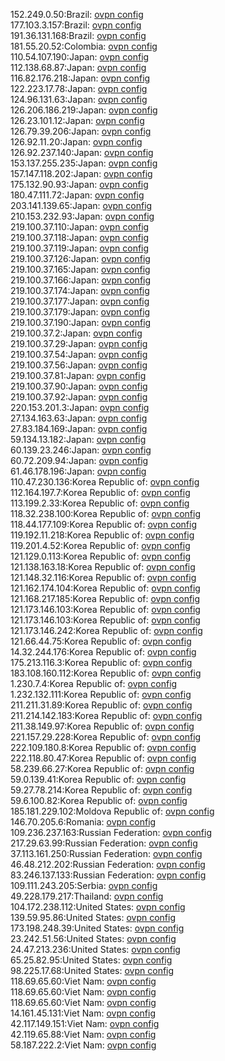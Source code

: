 152.249.0.50:Brazil: [ovpn config](vpn/152_249_0_50.ovpn)  
177.103.3.157:Brazil: [ovpn config](vpn/177_103_3_157.ovpn)  
191.36.131.168:Brazil: [ovpn config](vpn/191_36_131_168.ovpn)  
181.55.20.52:Colombia: [ovpn config](vpn/181_55_20_52.ovpn)  
110.54.107.190:Japan: [ovpn config](vpn/110_54_107_190.ovpn)  
112.138.68.87:Japan: [ovpn config](vpn/112_138_68_87.ovpn)  
116.82.176.218:Japan: [ovpn config](vpn/116_82_176_218.ovpn)  
122.223.17.78:Japan: [ovpn config](vpn/122_223_17_78.ovpn)  
124.96.131.63:Japan: [ovpn config](vpn/124_96_131_63.ovpn)  
126.206.186.219:Japan: [ovpn config](vpn/126_206_186_219.ovpn)  
126.23.101.12:Japan: [ovpn config](vpn/126_23_101_12.ovpn)  
126.79.39.206:Japan: [ovpn config](vpn/126_79_39_206.ovpn)  
126.92.11.20:Japan: [ovpn config](vpn/126_92_11_20.ovpn)  
126.92.237.140:Japan: [ovpn config](vpn/126_92_237_140.ovpn)  
153.137.255.235:Japan: [ovpn config](vpn/153_137_255_235.ovpn)  
157.147.118.202:Japan: [ovpn config](vpn/157_147_118_202.ovpn)  
175.132.90.93:Japan: [ovpn config](vpn/175_132_90_93.ovpn)  
180.47.111.72:Japan: [ovpn config](vpn/180_47_111_72.ovpn)  
203.141.139.65:Japan: [ovpn config](vpn/203_141_139_65.ovpn)  
210.153.232.93:Japan: [ovpn config](vpn/210_153_232_93.ovpn)  
219.100.37.110:Japan: [ovpn config](vpn/219_100_37_110.ovpn)  
219.100.37.118:Japan: [ovpn config](vpn/219_100_37_118.ovpn)  
219.100.37.119:Japan: [ovpn config](vpn/219_100_37_119.ovpn)  
219.100.37.126:Japan: [ovpn config](vpn/219_100_37_126.ovpn)  
219.100.37.165:Japan: [ovpn config](vpn/219_100_37_165.ovpn)  
219.100.37.166:Japan: [ovpn config](vpn/219_100_37_166.ovpn)  
219.100.37.174:Japan: [ovpn config](vpn/219_100_37_174.ovpn)  
219.100.37.177:Japan: [ovpn config](vpn/219_100_37_177.ovpn)  
219.100.37.179:Japan: [ovpn config](vpn/219_100_37_179.ovpn)  
219.100.37.190:Japan: [ovpn config](vpn/219_100_37_190.ovpn)  
219.100.37.2:Japan: [ovpn config](vpn/219_100_37_2.ovpn)  
219.100.37.29:Japan: [ovpn config](vpn/219_100_37_29.ovpn)  
219.100.37.54:Japan: [ovpn config](vpn/219_100_37_54.ovpn)  
219.100.37.56:Japan: [ovpn config](vpn/219_100_37_56.ovpn)  
219.100.37.81:Japan: [ovpn config](vpn/219_100_37_81.ovpn)  
219.100.37.90:Japan: [ovpn config](vpn/219_100_37_90.ovpn)  
219.100.37.92:Japan: [ovpn config](vpn/219_100_37_92.ovpn)  
220.153.201.3:Japan: [ovpn config](vpn/220_153_201_3.ovpn)  
27.134.163.63:Japan: [ovpn config](vpn/27_134_163_63.ovpn)  
27.83.184.169:Japan: [ovpn config](vpn/27_83_184_169.ovpn)  
59.134.13.182:Japan: [ovpn config](vpn/59_134_13_182.ovpn)  
60.139.23.246:Japan: [ovpn config](vpn/60_139_23_246.ovpn)  
60.72.209.94:Japan: [ovpn config](vpn/60_72_209_94.ovpn)  
61.46.178.196:Japan: [ovpn config](vpn/61_46_178_196.ovpn)  
110.47.230.136:Korea Republic of: [ovpn config](vpn/110_47_230_136.ovpn)  
112.164.197.7:Korea Republic of: [ovpn config](vpn/112_164_197_7.ovpn)  
113.199.2.33:Korea Republic of: [ovpn config](vpn/113_199_2_33.ovpn)  
118.32.238.100:Korea Republic of: [ovpn config](vpn/118_32_238_100.ovpn)  
118.44.177.109:Korea Republic of: [ovpn config](vpn/118_44_177_109.ovpn)  
119.192.11.218:Korea Republic of: [ovpn config](vpn/119_192_11_218.ovpn)  
119.201.4.52:Korea Republic of: [ovpn config](vpn/119_201_4_52.ovpn)  
121.129.0.113:Korea Republic of: [ovpn config](vpn/121_129_0_113.ovpn)  
121.138.163.18:Korea Republic of: [ovpn config](vpn/121_138_163_18.ovpn)  
121.148.32.116:Korea Republic of: [ovpn config](vpn/121_148_32_116.ovpn)  
121.162.174.104:Korea Republic of: [ovpn config](vpn/121_162_174_104.ovpn)  
121.168.217.185:Korea Republic of: [ovpn config](vpn/121_168_217_185.ovpn)  
121.173.146.103:Korea Republic of: [ovpn config](vpn/121_173_146_103.ovpn)  
121.173.146.103:Korea Republic of: [ovpn config](vpn/121_173_146_103.ovpn)  
121.173.146.242:Korea Republic of: [ovpn config](vpn/121_173_146_242.ovpn)  
121.66.44.75:Korea Republic of: [ovpn config](vpn/121_66_44_75.ovpn)  
14.32.244.176:Korea Republic of: [ovpn config](vpn/14_32_244_176.ovpn)  
175.213.116.3:Korea Republic of: [ovpn config](vpn/175_213_116_3.ovpn)  
183.108.160.112:Korea Republic of: [ovpn config](vpn/183_108_160_112.ovpn)  
1.230.7.4:Korea Republic of: [ovpn config](vpn/1_230_7_4.ovpn)  
1.232.132.111:Korea Republic of: [ovpn config](vpn/1_232_132_111.ovpn)  
211.211.31.89:Korea Republic of: [ovpn config](vpn/211_211_31_89.ovpn)  
211.214.142.183:Korea Republic of: [ovpn config](vpn/211_214_142_183.ovpn)  
211.38.149.97:Korea Republic of: [ovpn config](vpn/211_38_149_97.ovpn)  
221.157.29.228:Korea Republic of: [ovpn config](vpn/221_157_29_228.ovpn)  
222.109.180.8:Korea Republic of: [ovpn config](vpn/222_109_180_8.ovpn)  
222.118.80.47:Korea Republic of: [ovpn config](vpn/222_118_80_47.ovpn)  
58.239.66.27:Korea Republic of: [ovpn config](vpn/58_239_66_27.ovpn)  
59.0.139.41:Korea Republic of: [ovpn config](vpn/59_0_139_41.ovpn)  
59.27.78.214:Korea Republic of: [ovpn config](vpn/59_27_78_214.ovpn)  
59.6.100.82:Korea Republic of: [ovpn config](vpn/59_6_100_82.ovpn)  
185.181.229.102:Moldova Republic of: [ovpn config](vpn/185_181_229_102.ovpn)  
146.70.205.6:Romania: [ovpn config](vpn/146_70_205_6.ovpn)  
109.236.237.163:Russian Federation: [ovpn config](vpn/109_236_237_163.ovpn)  
217.29.63.99:Russian Federation: [ovpn config](vpn/217_29_63_99.ovpn)  
37.113.161.250:Russian Federation: [ovpn config](vpn/37_113_161_250.ovpn)  
46.48.212.202:Russian Federation: [ovpn config](vpn/46_48_212_202.ovpn)  
83.246.137.133:Russian Federation: [ovpn config](vpn/83_246_137_133.ovpn)  
109.111.243.205:Serbia: [ovpn config](vpn/109_111_243_205.ovpn)  
49.228.179.217:Thailand: [ovpn config](vpn/49_228_179_217.ovpn)  
104.172.238.112:United States: [ovpn config](vpn/104_172_238_112.ovpn)  
139.59.95.86:United States: [ovpn config](vpn/139_59_95_86.ovpn)  
173.198.248.39:United States: [ovpn config](vpn/173_198_248_39.ovpn)  
23.242.51.56:United States: [ovpn config](vpn/23_242_51_56.ovpn)  
24.47.213.236:United States: [ovpn config](vpn/24_47_213_236.ovpn)  
65.25.82.95:United States: [ovpn config](vpn/65_25_82_95.ovpn)  
98.225.17.68:United States: [ovpn config](vpn/98_225_17_68.ovpn)  
118.69.65.60:Viet Nam: [ovpn config](vpn/118_69_65_60.ovpn)  
118.69.65.60:Viet Nam: [ovpn config](vpn/118_69_65_60.ovpn)  
118.69.65.60:Viet Nam: [ovpn config](vpn/118_69_65_60.ovpn)  
14.161.45.131:Viet Nam: [ovpn config](vpn/14_161_45_131.ovpn)  
42.117.149.151:Viet Nam: [ovpn config](vpn/42_117_149_151.ovpn)  
42.119.65.88:Viet Nam: [ovpn config](vpn/42_119_65_88.ovpn)  
58.187.222.2:Viet Nam: [ovpn config](vpn/58_187_222_2.ovpn)  
